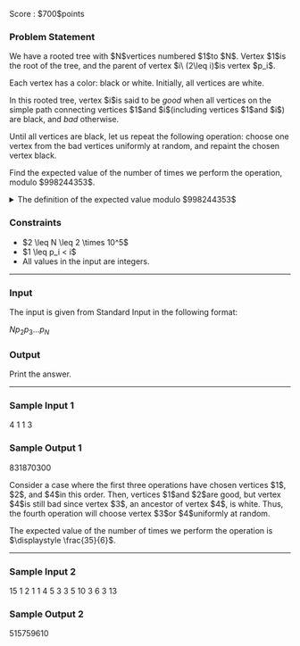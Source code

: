 
<div>

<span>

<span>

<p>
Score : $700$points
</p>

<div>

<section>

### **Problem Statement**

<p>
We have a rooted tree with $N$vertices numbered $1$to $N$. Vertex $1$is the root of the tree, and the parent of vertex $i\ (2\leq i)$is vertex $p_i$.
</p>

<p>
Each vertex has a color: black or white. Initially, all vertices are white.
</p>

<p>
In this rooted tree, vertex $i$is said to be 
<em>
good
</em>
when all vertices on the simple path connecting vertices $1$and $i$(including vertices $1$and $i$) are black, and 
<em>
bad
</em>
otherwise.
</p>

<p>
Until all vertices are black, let us repeat the following operation: choose one vertex from the bad vertices uniformly at random, and repaint the chosen vertex black.
</p>

<p>
Find the expected value of the number of times we perform the operation, modulo $998244353$.
</p>

<details>

<summary>
The definition of the expected value modulo $998244353$
</summary>

<p>
It can be proved that the sought expected value is always a rational number. Additionally, when that value is represented as an irreducible fraction $\frac{P}{Q}$, it can also be proved that $Q \not \equiv 0 \pmod{998244353}$. Therefore, there is a unique integer $R$such that $R \times Q \equiv P \pmod{998244353}$and $0 \leq R < 998244353$. Find this $R$.


</p>

</details>

</section>

</div>

<div>

<section>

### **Constraints**

<ul>

<li>
$2 \leq N \leq 2 \times 10^5$
</li>

<li>
$1 \leq p_i < i$
</li>

<li>
All values in the input are integers.
</li>

</ul>

</section>

</div>

---

<div>

<div>

<section>

### **Input**

<p>
The input is given from Standard Input in the following format:
</p>

<div>

$N$$p_2$$p_3$$\dots$$p_{N}$
</div>

</section>

</div>

<div>

<section>

### **Output**

<p>
Print the answer.
</p>

</section>

</div>

</div>

---

<div>

<section>

### **Sample Input 1**

<div>

4
1 1 3

</div>

</section>

</div>

<div>

<section>

### **Sample Output 1**

<div>

831870300

</div>

<p>
Consider a case where the first three operations have chosen vertices $1$, $2$, and $4$in this order. Then, vertices $1$and $2$are good, but vertex $4$is still bad since vertex $3$, an ancestor of vertex $4$, is white. Thus, the fourth operation will choose vertex $3$or $4$uniformly at random.
</p>

<p>
The expected value of the number of times we perform the operation is $\displaystyle \frac{35}{6}$.
</p>

</section>

</div>

---

<div>

<section>

### **Sample Input 2**

<div>

15
1 2 1 1 4 5 3 3 5 10 3 6 3 13

</div>

</section>

</div>

<div>

<section>

### **Sample Output 2**

<div>

515759610

</div>

</section>

</div>

</span>

</span>

</div>
